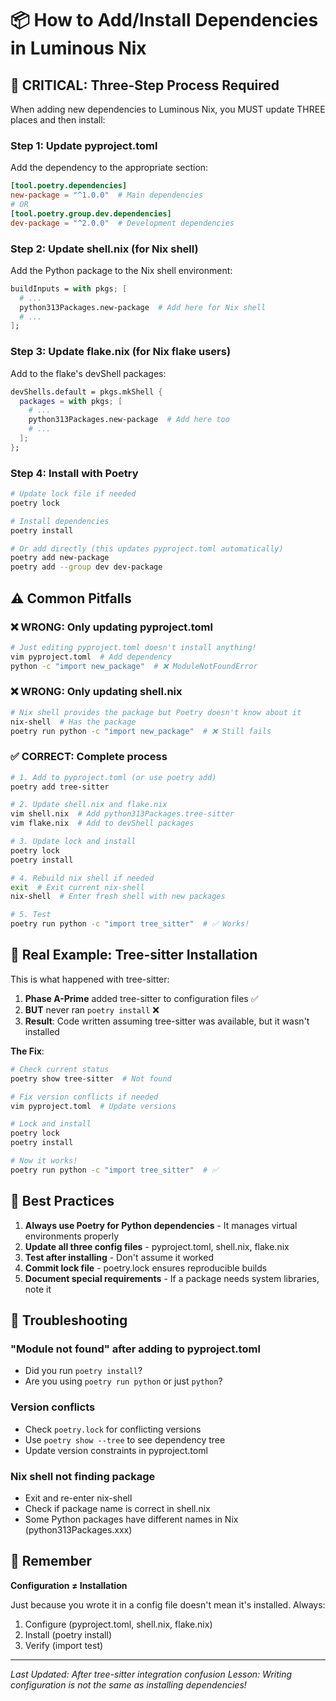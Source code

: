 # 📦 How to Add/Install Dependencies in Luminous Nix

## 🚨 CRITICAL: Three-Step Process Required

When adding new dependencies to Luminous Nix, you MUST update THREE places and then install:

### Step 1: Update pyproject.toml
Add the dependency to the appropriate section:
```toml
[tool.poetry.dependencies]
new-package = "^1.0.0"  # Main dependencies
# OR
[tool.poetry.group.dev.dependencies]
dev-package = "^2.0.0"  # Development dependencies
```

### Step 2: Update shell.nix (for Nix shell)
Add the Python package to the Nix shell environment:
```nix
buildInputs = with pkgs; [
  # ...
  python313Packages.new-package  # Add here for Nix shell
  # ...
];
```

### Step 3: Update flake.nix (for Nix flake users)
Add to the flake's devShell packages:
```nix
devShells.default = pkgs.mkShell {
  packages = with pkgs; [
    # ...
    python313Packages.new-package  # Add here too
    # ...
  ];
};
```

### Step 4: Install with Poetry
```bash
# Update lock file if needed
poetry lock

# Install dependencies
poetry install

# Or add directly (this updates pyproject.toml automatically)
poetry add new-package
poetry add --group dev dev-package
```

## ⚠️ Common Pitfalls

### ❌ WRONG: Only updating pyproject.toml
```bash
# Just editing pyproject.toml doesn't install anything!
vim pyproject.toml  # Add dependency
python -c "import new_package"  # ❌ ModuleNotFoundError
```

### ❌ WRONG: Only updating shell.nix
```bash
# Nix shell provides the package but Poetry doesn't know about it
nix-shell  # Has the package
poetry run python -c "import new_package"  # ❌ Still fails
```

### ✅ CORRECT: Complete process
```bash
# 1. Add to pyproject.toml (or use poetry add)
poetry add tree-sitter

# 2. Update shell.nix and flake.nix
vim shell.nix  # Add python313Packages.tree-sitter
vim flake.nix  # Add to devShell packages

# 3. Update lock and install
poetry lock
poetry install

# 4. Rebuild nix shell if needed
exit  # Exit current nix-shell
nix-shell  # Enter fresh shell with new packages

# 5. Test
poetry run python -c "import tree_sitter"  # ✅ Works!
```

## 🎯 Real Example: Tree-sitter Installation

This is what happened with tree-sitter:

1. **Phase A-Prime** added tree-sitter to configuration files ✅
2. **BUT** never ran `poetry install` ❌
3. **Result**: Code written assuming tree-sitter was available, but it wasn't installed

**The Fix**:
```bash
# Check current status
poetry show tree-sitter  # Not found

# Fix version conflicts if needed
vim pyproject.toml  # Update versions

# Lock and install
poetry lock
poetry install

# Now it works!
poetry run python -c "import tree_sitter"  # ✅
```

## 📝 Best Practices

1. **Always use Poetry for Python dependencies** - It manages virtual environments properly
2. **Update all three config files** - pyproject.toml, shell.nix, flake.nix
3. **Test after installing** - Don't assume it worked
4. **Commit lock file** - poetry.lock ensures reproducible builds
5. **Document special requirements** - If a package needs system libraries, note it

## 🔧 Troubleshooting

### "Module not found" after adding to pyproject.toml
- Did you run `poetry install`?
- Are you using `poetry run python` or just `python`?

### Version conflicts
- Check `poetry.lock` for conflicting versions
- Use `poetry show --tree` to see dependency tree
- Update version constraints in pyproject.toml

### Nix shell not finding package
- Exit and re-enter nix-shell
- Check if package name is correct in shell.nix
- Some Python packages have different names in Nix (python313Packages.xxx)

## 🌟 Remember

**Configuration ≠ Installation**

Just because you wrote it in a config file doesn't mean it's installed. Always:
1. Configure (pyproject.toml, shell.nix, flake.nix)
2. Install (poetry install)
3. Verify (import test)

---

*Last Updated: After tree-sitter integration confusion*
*Lesson: Writing configuration is not the same as installing dependencies!*